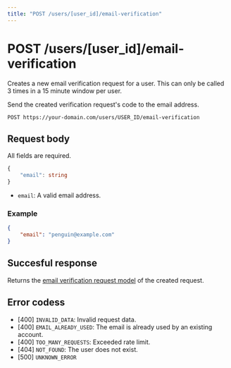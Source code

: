 ```yaml
---
title: "POST /users/[user_id]/email-verification"
---
```


# POST /users/[user_id]/email-verification

Creates a new email verification request for a user. This can only be called 3 times in a 15 minute window per user.

Send the created verification request's code to the email address.

```
POST https://your-domain.com/users/USER_ID/email-verification
```

## Request body

All fields are required.

```ts
{
    "email": string
}
```

- `email`: A valid email address.

### Example

```json
{
    "email": "penguin@example.com"
}
```

## Succesful response

Returns the [email verification request model](/api-reference/rest/models/email-verification-request) of the created request.

## Error codess

- [400] `INVALID_DATA`: Invalid request data.
- [400] `EMAIL_ALREADY_USED`: The email is already used by an existing account.
- [400] `TOO_MANY_REQUESTS`: Exceeded rate limit.
- [404] `NOT_FOUND`: The user does not exist.
- [500] `UNKNOWN_ERROR`
